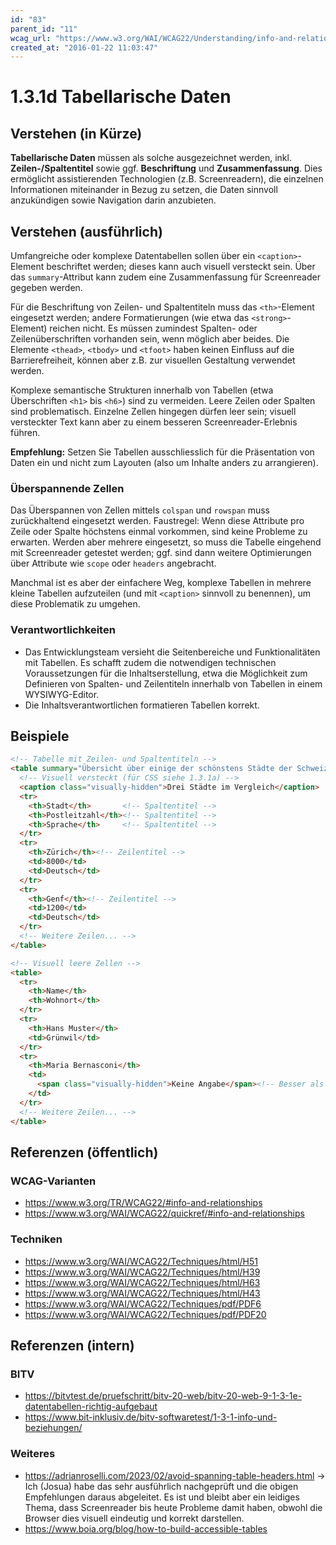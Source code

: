 ```yaml
---
id: "83"
parent_id: "11"
wcag_url: "https://www.w3.org/WAI/WCAG22/Understanding/info-and-relationships.html"
created_at: "2016-01-22 11:03:47"
---
```


# 1.3.1d Tabellarische Daten

## Verstehen (in Kürze)

**Tabellarische Daten** müssen als solche ausgezeichnet werden, inkl. **Zeilen-/Spaltentitel** sowie ggf. **Beschriftung** und **Zusammenfassung**. Dies ermöglicht assistierenden Technologien (z.B. Screenreadern), die einzelnen Informationen miteinander in Bezug zu setzen, die Daten sinnvoll anzukündigen sowie Navigation darin anzubieten.

## Verstehen (ausführlich)

Umfangreiche oder komplexe Datentabellen sollen über ein `<caption>`-Element beschriftet werden; dieses kann auch visuell versteckt sein. Über das `summary`-Attribut kann zudem eine Zusammenfassung für Screenreader gegeben werden.

Für die Beschriftung von Zeilen- und Spaltentiteln muss das `<th>`-Element eingesetzt werden; andere Formatierungen (wie etwa das `<strong>`-Element) reichen nicht. Es müssen zumindest Spalten- oder Zeilenüberschriften vorhanden sein, wenn möglich aber beides. Die Elemente `<thead>`, `<tbody>` und `<tfoot>` haben keinen Einfluss auf die Barrierefreiheit, können aber z.B. zur visuellen Gestaltung verwendet werden.

Komplexe semantische Strukturen innerhalb von Tabellen (etwa Überschriften `<h1>` bis `<h6>`) sind zu vermeiden. Leere Zeilen oder Spalten sind problematisch. Einzelne Zellen hingegen dürfen leer sein; visuell versteckter Text kann aber zu einem besseren Screenreader-Erlebnis führen.

**Empfehlung:** Setzen Sie Tabellen ausschliesslich für die Präsentation von Daten ein und nicht zum Layouten (also um Inhalte anders zu arrangieren).

### Überspannende Zellen

Das Überspannen von Zellen mittels `colspan` und `rowspan` muss zurückhaltend eingesetzt werden. Faustregel: Wenn diese Attribute pro Zeile oder Spalte höchstens einmal vorkommen, sind keine Probleme zu erwarten. Werden aber mehrere eingesetzt, so muss die Tabelle eingehend mit Screenreader getestet werden; ggf. sind dann weitere Optimierungen über Attribute wie `scope` oder `headers` angebracht.

Manchmal ist es aber der einfachere Weg, komplexe Tabellen in mehrere kleine Tabellen aufzuteilen (und mit `<caption>` sinnvoll zu benennen), um diese Problematik zu umgehen.

### Verantwortlichkeiten

- Das Entwicklungsteam versieht die Seitenbereiche und Funktionalitäten mit Tabellen. Es schafft zudem die notwendigen technischen Voraussetzungen für die Inhaltserstellung, etwa die Möglichkeit zum Definieren von Spalten- und Zeilentiteln innerhalb von Tabellen in einem WYSIWYG-Editor.
- Die Inhaltsverantwortlichen formatieren Tabellen korrekt.

## Beispiele

```html
<!-- Tabelle mit Zeilen- und Spaltentiteln -->
<table summary="Übersicht über einige der schönstens Städte der Schweiz">
  <!-- Visuell versteckt (für CSS siehe 1.3.1a) -->
  <caption class="visually-hidden">Drei Städte im Vergleich</caption>
  <tr>
    <th>Stadt</th>       <!-- Spaltentitel -->
    <th>Postleitzahl</th><!-- Spaltentitel -->
    <th>Sprache</th>     <!-- Spaltentitel -->
  </tr>
  <tr>
    <th>Zürich</th><!-- Zeilentitel -->
    <td>8000</td>
    <td>Deutsch</td>
  </tr>
  <tr>
    <th>Genf</th><!-- Zeilentitel -->
    <td>1200</td>
    <td>Deutsch</td>
  </tr>
  <!-- Weitere Zeilen... -->
</table>

<!-- Visuell leere Zellen -->
<table>
  <tr>
    <th>Name</th>
    <th>Wohnort</th>
  </tr>
  <tr>
    <th>Hans Muster</th>
    <td>Grünwil</td>
  </tr>
  <tr>
    <th>Maria Bernasconi</th>
    <td>
      <span class="visually-hidden">Keine Angabe</span><!-- Besser als leer; könnte auch ein Icon mit alt-Text sein -->
    </td>
  </tr>
  <!-- Weitere Zeilen... -->
</table>
```

## Referenzen (öffentlich)

### WCAG-Varianten
- <https://www.w3.org/TR/WCAG22/#info-and-relationships>
- <https://www.w3.org/WAI/WCAG22/quickref/#info-and-relationships>

### Techniken
- <https://www.w3.org/WAI/WCAG22/Techniques/html/H51>
- <https://www.w3.org/WAI/WCAG22/Techniques/html/H39>
- <https://www.w3.org/WAI/WCAG22/Techniques/html/H63>
- <https://www.w3.org/WAI/WCAG22/Techniques/html/H43>
- <https://www.w3.org/WAI/WCAG22/Techniques/pdf/PDF6>
- <https://www.w3.org/WAI/WCAG22/Techniques/pdf/PDF20>

## Referenzen (intern)

### BITV
- <https://bitvtest.de/pruefschritt/bitv-20-web/bitv-20-web-9-1-3-1e-datentabellen-richtig-aufgebaut>
- <https://www.bit-inklusiv.de/bitv-softwaretest/1-3-1-info-und-beziehungen/>

### Weiteres
- <https://adrianroselli.com/2023/02/avoid-spanning-table-headers.html> → Ich (Josua) habe das sehr ausführlich nachgeprüft und die obigen Empfehlungen daraus abgeleitet. Es ist und bleibt aber ein leidiges Thema, dass Screenreader bis heute Probleme damit haben, obwohl die Browser dies visuell eindeutig und korrekt darstellen.
- <https://www.boia.org/blog/how-to-build-accessible-tables>